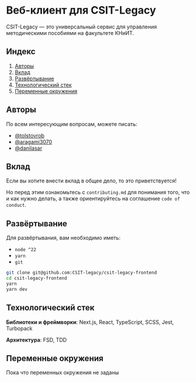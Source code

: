 # Веб-клиент для CSIT-Legacy

CSIT-Legacy &mdash; это универсальный сервис для управления методическими пособиями на факультете КНиИТ.

## Индекс

1. [Авторы](#авторы)
2. [Вклад](#вклад)
3. [Развёртывание](#развёртывание)
4. [Технологический стек](#технологический-стек)
5. [Переменные окружения](#переменные-окружения)

## Авторы

По всем интересующим вопросам, можете писать:

- [@tolstovrob](https://www.github.com/tolstovrob)
- [@aragami3070](https://www.github.com/aragami3070)
- [@danilasar](https://www.github.com/danilasar)

## Вклад

Если вы хотите внести вклад в общее дело, то это приветствуется!

Но перед этим ознакомьтесь с `contributing.md` для понимания того, что и как нужно делать, а также ориентируйтесь на соглашение `code of conduct`.

## Развёртывание

Для развёртывания, вам необходимо иметь:

- `node ^22`
- `yarn`
- `git`

```bash
git clone git@github.com:CSIT-legacy/csit-legacy-frontend
cd csit-legacy-frontend
yarn
yarn dev
```

## Технологический стек

**Библиотеки и фреймворки**: Next.js, React, TypeScript, SCSS, Jest, Turbopack

**Архитектура**: FSD, TDD

## Переменные окружения

Пока что переменных окружения не заданы

